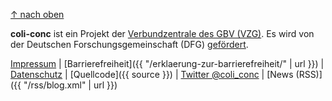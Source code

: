 [↑ nach oben](#top)

**coli-conc** ist ein Projekt der [Verbundzentrale des GBV (VZG)](https://www.gbv.de/). Es wird von der Deutschen Forschungsgemeinschaft (DFG) [gefördert](https://gepris.dfg.de/gepris/projekt/276843344).

[Impressum](https://www.gbv.de/impressum)
| [Barrierefreiheit]({{ "/erklaerung-zur-barrierefreiheit/" | url }})
| [Datenschutz](https://www.gbv.de/datenschutz)
| [Quellcode]({{ source }})
| [Twitter @coli_conc](https://twitter.com/coli_conc)
| [News (RSS)]({{ "/rss/blog.xml" | url }})
